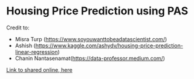 # Housing Price Prediction using PAS

Credit to:
- Misra Turp (https://www.soyouwanttobeadatascientist.com/)
- Ashish (https://www.kaggle.com/ashydv/housing-price-prediction-linear-regression)
- Chanin Nantasenamat(https://data-professor.medium.com/)

[Link to shared online, here](https://share.streamlit.io/zaephaer/bamford/main/housing.py)
